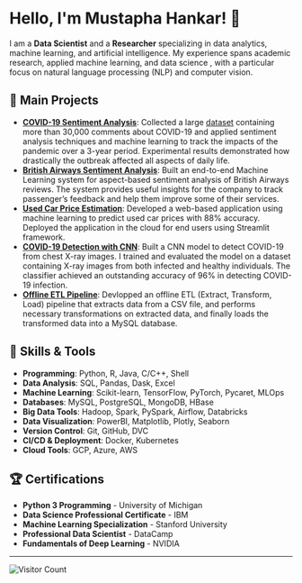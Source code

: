 # Hello, I'm Mustapha Hankar! 👋

I am a **Data Scientist** and a **Researcher** specializing in data analytics, machine learning, and artificial intelligence. My experience spans academic research, applied machine learning, and data science , with a particular focus on natural language processing (NLP) and computer vision.

## 🚀 Main Projects

- **[COVID-19 Sentiment Analysis](https://ieeexplore.ieee.org/abstract/document/10255411)**: Collected a large [dataset](https://github.com/HankarM88/Hespress_COVID-19_Dataset) containing more than 30,000 comments about COVID-19 and applied sentiment analysis techniques and machine learning to track the impacts of the pandemic over a 3-year period. Experimental results demonstrated how drastically the outbreak affected all aspects of daily life. 
- **[British Airways Sentiment Analysis](https://github.com/HankarM88/British_Airways_Reviews_Sentiment_Analaysis)**: Built an end-to-end Machine Learning system for aspect-based sentiment analysis of British Airways reviews. The system provides useful insights for the company to track passenger’s feedback and help them improve some of their services. 
- **[Used Car Price Estimation](https://github.com/HankarM88/Used-Car-Price-Prediction)**: Developed a web-based application using machine learning to predict used car prices with 88% accuracy. Deployed the application in the cloud for end users using Streamlit framework. 
- **[COVID-19 Detection with CNN](https://www.kaggle.com/code/hankarmostafa/covid19-detection-from-lungs-x-ray-images)**: Built a CNN model to detect COVID-19 from chest X-ray images. I trained and evaluated the model on a dataset containing X-ray images from both infected and healthy individuals. The classifier achieved an outstanding accuracy of 96% in detecting COVID-19 infection. 
- **[Offline ETL Pipeline](https://github.com/HankarM88/ETL-Pipeline)**: Devlopped an offline ETL (Extract, Transform, Load) pipeline that extracts data from a CSV file, and performs necessary transformations on extracted data, and finally loads the transformed data into a MySQL database. 

## 🔧 Skills & Tools

- **Programming**: Python, R, Java, C/C++, Shell
- **Data Analysis**: SQL, Pandas, Dask, Excel
- **Machine Learning**: Scikit-learn, TensorFlow, PyTorch, Pycaret, MLOps
- **Databases**: MySQL, PostgreSQL, MongoDB, HBase
- **Big Data Tools**: Hadoop, Spark, PySpark, Airflow, Databricks
- **Data Visualization**: PowerBI, Matplotlib, Plotly, Seaborn
- **Version Control**: Git, GitHub, DVC
- **CI/CD & Deployment**: Docker, Kubernetes
- **Cloud Tools**: GCP, Azure, AWS

## 🏆 Certifications
- **Python 3 Programming** - University of Michigan
- **Data Science Professional Certificate** - IBM
- **Machine Learning Specialization** - Stanford University
- **Professional Data Scientist** - DataCamp
- **Fundamentals of Deep Learning** - NVIDIA

-----
![Visitor Count](https://hits.seeyoufarm.com/api/count/incr/badge.svg?url=https://github.com/HankarM88/your-repo-name&count_bg=%2379C83D&title_bg=%23555555&icon=&icon_color=%23E7E7E7&title=hits&edge_flat=false)

